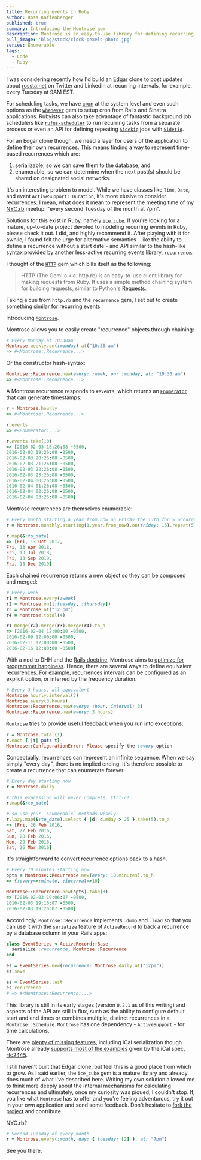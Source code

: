 ```yaml
---
title: Recurring events in Ruby
author: Ross Kaffenberger
published: true
summary: Introducing the Montrose gem
description: Montrose is an easy-to-use library for defining recurring events in Ruby. It uses a simple chaining system for building recurrences, inspired heavily by the design principles of HTTP.rb and rule definitions available in the Recurrence gem.
pull_image: 'blog/stock/clock-pexels-photo.jpg'
series: Enumerable
tags:
  - Code
  - Ruby
---
```


I was considering recently how I'd build an [Edgar](http://meetedgar.com/) clone to post updates about [rossta.net](/) on Twitter and LinkedIn at recurring intervals, for example, every Tuesday at 9AM EST.

For scheduling tasks, we have [cron](http://www.unixgeeks.org/security/newbie/unix/cron-1.html) at the system level and even such options as the [`whenever`](https://github.com/javan/whenever) gem to setup cron from Rails and Sinatra applications. Rubyists can also take advantage of fantastic background job schedulers like [`rufus-scheduler`](https://github.com/jmettraux/rufus-scheduler) to run recurring tasks from a separate process or even an API for defining repeating [`Sidekiq`](https://github.com/mperham/sidekiq) jobs with [`Sidetiq`](https://github.com/tobiassvn/sidetiq).

For an Edgar clone though, we need a layer for users of the application to define their own recurrences. This means finding a way to represent time-based recurrences which are:

1. serializable, so we can save them to the database, and
2. enumerable, so we can determine when the next post(s) should be shared on designated social networks.

It's an interesting problem to model. While we have classes like `Time`, `Date`, and event `ActiveSupport::Duration`, it's more elusive to consider recurrences. I mean, what does it mean to represent the meeting time of my [NYC.rb](http://www.meetup.com/NYC-rb/) meetup: "every second Tuesday of the month at 7pm".

Solutions for this exist in Ruby, namely [`ice_cube`](https://github.com/seejohnrun/ice_cube). If you're looking for a mature, up-to-date project devoted to modeling recurring events in Ruby, please check it out. I did, and highly recommend it. After playing with it for awhile, I found felt the urge for alternative semantics - like the ability to define a recurrence without a start date - and API similar to the hash-like syntax provided by another less-active recurring events library, [`recurrence`](https://github.com/fnando/recurrence).

I thought of the [`HTTP`](https://github.com/httprb/http) gem which bills
itself as the following:

> HTTP (The Gem! a.k.a. http.rb) is an easy-to-use client library for making requests from Ruby. It uses a simple method chaining system for building requests, similar to Python's [Requests](http://docs.python-requests.org/en/latest/).

Taking a cue from `http.rb` and the `recurrence` gem, I set out to create something similar for recurring events.

Introducing [`Montrose`](https://github.com/rossta/montrose).

Montrose allows you to easily create "recurrence" objects through chaining:

```ruby
# Every Monday at 10:30am
Montrose.weekly.on(:monday).at("10:30 am")
=> #<Montrose::Recurrence...>
```

Or the constructor hash-syntax:

```ruby
Montrose::Recurrence.new(every: :week, on: :monday, at: "10:30 am")
=> #<Montrose::Recurrence...>
```

A Montrose recurrence responds to `#events`, which returns an [`Enumerator`](/blog/what-is-enumerator.html) that can generate timestamps:

```ruby
r = Montrose.hourly
=> #<Montrose::Recurrence...>

r.events
=> #<Enumerator:...>

r.events.take(10)
=> [2016-02-03 18:26:08 -0500,
2016-02-03 19:26:08 -0500,
2016-02-03 20:26:08 -0500,
2016-02-03 21:26:08 -0500,
2016-02-03 22:26:08 -0500,
2016-02-03 23:26:08 -0500,
2016-02-04 00:26:08 -0500,
2016-02-04 01:26:08 -0500,
2016-02-04 02:26:08 -0500,
2016-02-04 03:26:08 -0500]
```

Montrose recurrences are themselves enumerable:

```ruby
# Every month starting a year from now on Friday the 13th for 5 occurrences
r = Montrose.monthly.starting(1.year.from_now).on(friday: 13).repeat(5)

r.map(&:to_date)
=> [Fri, 13 Oct 2017,
Fri, 13 Apr 2018,
Fri, 13 Jul 2018,
Fri, 13 Sep 2019,
Fri, 13 Dec 2019]
```

Each chained recurrence returns a new object so they can be composed and
merged:

```ruby
# Every week
r1 = Montrose.every(:week)
r2 = Montrose.on([:tuesday, :thursday])
r3 = Montrose.at("12 pm")
r4 = Montrose.total(4)

r1.merge(r2).merge(r3).merge(r4).to_a
=> [2016-02-04 12:00:00 -0500,
2016-02-09 12:00:00 -0500,
2016-02-11 12:00:00 -0500,
2016-02-16 12:00:00 -0500]
```

With a nod to DHH and the [Rails doctrine](http://rubyonrails.org/doctrine), Montrose aims to [optimize for programmer happiness](http://rubyonrails.org/doctrine/#optimize-for-programmer-happiness). Hence, there are several ways to define equivalent recurrences. For example, recurrences intervals can be configured as an explicit option, or inferred by the frequency duration.

```ruby
# Every 3 hours, all equivalent
Montrose.hourly.interval(3)
Montrose.every(3.hours)
Montrose::Recurrence.new(every: :hour, interval: 3)
Montrose::Recurrence.new(every: 3.hours)
```

`Montrose` tries to provide useful feedback when you run into exceptions:

```ruby
r = Montrose.total(1)
r.each { |t| puts t}
Montrose::ConfigurationError: Please specify the :every option
```

Conceptually, recurrences can represent an infinite sequence. When we say
simply "every day", there is no implied ending. It's therefore possible to
create a recurrence that can enumerate forever.

```ruby
# Every day starting now
r = Montrose.daily

# this expression will never complete, Ctrl-c!
r.map(&:to_date)

# so use your `Enumerable` methods wisely
r.lazy.map(&:to_date).select { |d| d.mday > 25 }.take(5).to_a
=> [Fri, 26 Feb 2016,
Sat, 27 Feb 2016,
Sun, 28 Feb 2016,
Mon, 29 Feb 2016,
Sat, 26 Mar 2016]
```

It's straightforward to convert recurrence options back to a hash.

```ruby
# Every 10 minutes starting now
opts = Montrose::Recurrence.new(every: 10.minutes).to_h
=> {:every=>:minute, :interval=>10}

Montrose::Recurrence.new(opts).take(3)
=> [2016-02-03 19:06:07 -0500,
2016-02-03 19:16:07 -0500,
2016-02-03 19:26:07 -0500]
```

Accordingly, `Montrose::Recurrence` implements `.dump` and `.load` so that you can use it with the `serialize` feature of `ActiveRecord` to back a recurrence by a database column in your Rails apps:

```ruby
class EventSeries < ActiveRecord::Base
  serialize :recurrence, Montrose::Recurrence
end

es = EventSeries.new(recurrence: Montrose.daily.at("12pm"))
es.save

es = EventSeries.last
es.recurrence
# => #<Montrose::Recurrence:...>
```

This library is still in its early stages (version `0.2.1` as of this writing) and aspects of the API are still in flux, such as the ability to configure default start and end times or combines multiple, distinct recurrences in a `Montrose::Schedule`. `Montrose` has one dependency - `ActiveSupport` - for time calculations.

There are [plenty of missing features](https://github.com/rossta/montrose/issues), including iCal serialization though Montrose already [supports most of the examples](https://github.com/rossta/montrose/blob/master/spec/rfc_spec.rb) given by the iCal spec, [rfc2445](https://www.ietf.org/rfc/rfc2445.txt).

I still haven't built that Edgar clone, but feel this is a good place from which to grow. As I said earlier, the `ice_cube` gem is a mature library and already does much of what I've described here. Writing my own solution allowed me to think more deeply about the internal mechanisms for calculating recurrences and ultimately, once my curiosity was piqued, I couldn't stop. If, you like what `Montrose` has to offer and you're feeling adventurous, try it out in your own application and send some feedback. Don't hesitate to [fork the project](https://github.com/rossta/montrose) and contribute.

NYC.rb?

```ruby
# Second Tuesday of every month
r = Montrose.every(:month, day: { tuesday: [2] }, at: "7pm")
```

See you there.
